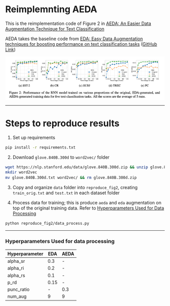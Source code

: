# Reimplemnting AEDA

This is the reimplementation code of Figure 2 in [AEDA: An Easier Data Augmentation Technique for Text Classification](https://arxiv.org/abs/2108.13230)

AEDA takes the baseline code from [EDA: Easy Data Augmentation techniques for boosting performance on text classification tasks](https://arxiv.org/abs/1901.11196) ([GitHub Link](https://github.com/jasonwei20/eda_nlp))

![alt text](aeda_figure2.png)

---

# Steps to reproduce results
1. Set up requirements
```bash
pip install -r requirements.txt
```

2. Download `glove.840B.300d` to `word2vec/` folder
```bash
wget https://nlp.stanford.edu/data/glove.840B.300d.zip && unzip glove.840B.300d.zip
mkdir word2vec 
mv glove.840B.300d.txt word2vec/ && rm glove.840B.300d.zip
```

3. Copy and organize `data` folder into `reproduce_fig2`, creating `train_orig.txt` and `test.txt` in each dataset folder

4. Process data for training; this is produce `aeda` and `eda` augmentation on top of the original training data. Refer to [Hyperparameters Used for Data Processing](https://github.com/yoonichoi/aeda_reimplement/#hyperparametersusedfordataprocessing)

```bash
python reproduce_fig2/data_process.py
```

---

### Hyperparameters Used for data processing

| Hyperparameter   | EDA  | AEDA  |
|------------------|-----------|------------|
| alpha_sr         | 0.3       | -          |
| alpha_ri         | 0.2       | -          |
| alpha_rs         | 0.1       | -          |
| p_rd             | 0.15      | -          |
| punc_ratio       | -         | 0.3        |
| num_aug          | 9         | 9          |
